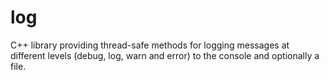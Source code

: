 # log
C++ library providing thread-safe methods for logging messages at different levels (debug, log, warn and error) to the console and optionally a file.
